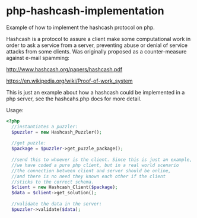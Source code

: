 # php-hashcash-implementation

Example of how to implement the hashcash protocol on php. 


Hashcash is a protocol to assure a client make some computational work
in order to ask a service from a server, preventing abuse or denial of service
attacks from some clients. Was originally proposed as a counter-measure
against e-mail spamming:

http://www.hashcash.org/papers/hashcash.pdf

https://en.wikipedia.org/wiki/Proof-of-work_system


This is just an example about how a hashcash could be implemented in a php server, 
see the hashcahs.php docs for more detail.

Usage:
```php
<?php
  //instantiates a puzzler:
  $puzzler = new Hashcash_Puzzler();
  
  //get puzzle:
  $package = $puzzler->get_puzzle_package();
  
  //send this to whoever is the client. Since this is just an example, 
  //we have coded a pure php client, but in a real world scenario 
  //the connection between client and server should be online, 
  //and there is no need they known each other if the client
  //sticks to the correct schema.
  $client = new Hashcash_Client($package);
  $data = $client->get_solution();
  
  //validate the data in the server:
  $puzzler->validate($data);

```
